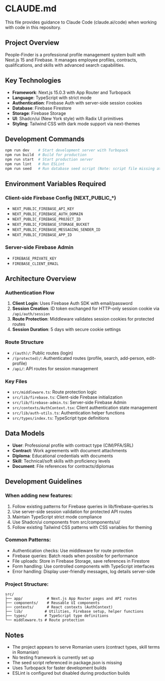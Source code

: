 # CLAUDE.md

This file provides guidance to Claude Code (claude.ai/code) when working with code in this repository.

## Project Overview

People-Finder is a professional profile management system built with Next.js 15 and Firebase. It manages employee profiles, contracts, qualifications, and skills with advanced search capabilities.

## Key Technologies

- **Framework**: Next.js 15.0.3 with App Router and Turbopack
- **Language**: TypeScript with strict mode
- **Authentication**: Firebase Auth with server-side session cookies
- **Database**: Firebase Firestore
- **Storage**: Firebase Storage
- **UI**: Shadcn/ui (New York style) with Radix UI primitives
- **Styling**: Tailwind CSS with dark mode support via next-themes

## Development Commands

```bash
npm run dev    # Start development server with Turbopack
npm run build  # Build for production
npm run start  # Start production server
npm run lint   # Run ESLint
npm run seed   # Run database seed script (Note: script file missing at /src/scripts/seed.ts)
```

## Environment Variables Required

### Client-side Firebase Config (NEXT_PUBLIC_*)
- `NEXT_PUBLIC_FIREBASE_API_KEY`
- `NEXT_PUBLIC_FIREBASE_AUTH_DOMAIN`
- `NEXT_PUBLIC_FIREBASE_PROJECT_ID`
- `NEXT_PUBLIC_FIREBASE_STORAGE_BUCKET`
- `NEXT_PUBLIC_FIREBASE_MESSAGING_SENDER_ID`
- `NEXT_PUBLIC_FIREBASE_APP_ID`

### Server-side Firebase Admin
- `FIREBASE_PRIVATE_KEY`
- `FIREBASE_CLIENT_EMAIL`

## Architecture Overview

### Authentication Flow
1. **Client Login**: Uses Firebase Auth SDK with email/password
2. **Session Creation**: ID token exchanged for HTTP-only session cookie via `/api/auth/session`
3. **Route Protection**: Middleware validates session cookies for protected routes
4. **Session Duration**: 5 days with secure cookie settings

### Route Structure
- `/(auth)/`: Public routes (login)
- `/(protected)/`: Authenticated routes (profile, search, add-person, edit-profile)
- `/api/`: API routes for session management

### Key Files
- `src/middleware.ts`: Route protection logic
- `src/lib/firebase.ts`: Client-side Firebase initialization
- `src/lib/firebase-admin.ts`: Server-side Firebase Admin
- `src/contexts/AuthContext.tsx`: Client authentication state management
- `src/lib/auth-utils.ts`: Authentication helper functions
- `src/types/index.ts`: TypeScript type definitions

## Data Models

- **User**: Professional profile with contract type (CIM/PFA/SRL)
- **Contract**: Work agreements with document attachments
- **Diploma**: Educational credentials with documents
- **Skill**: Technical/soft skills with proficiency levels
- **Document**: File references for contracts/diplomas

## Development Guidelines

### When adding new features:
1. Follow existing patterns for Firebase queries in lib/firebase-queries.ts
2. Use server-side session validation for protected API routes
3. Maintain TypeScript strict mode compliance
4. Use Shadcn/ui components from src/components/ui/
5. Follow existing Tailwind CSS patterns with CSS variables for theming

### Common Patterns:
- Authentication checks: Use middleware for route protection
- Firebase queries: Batch reads when possible for performance
- File uploads: Store in Firebase Storage, save references in Firestore
- Form handling: Use controlled components with TypeScript interfaces
- Error handling: Display user-friendly messages, log details server-side

### Project Structure:
```
src/
├── app/           # Next.js App Router pages and API routes
├── components/    # Reusable UI components
├── contexts/      # React contexts (AuthContext)
├── lib/          # Utilities, Firebase setup, helper functions
├── types/        # TypeScript type definitions
└── middleware.ts # Route protection
```

## Notes

- The project appears to serve Romanian users (contract types, skill terms in Romanian)
- No testing framework is currently set up
- The seed script referenced in package.json is missing
- Uses Turbopack for faster development builds
- ESLint is configured but disabled during production builds